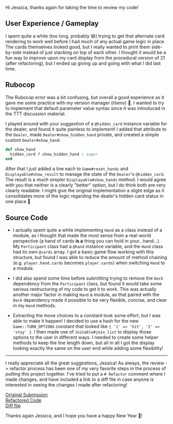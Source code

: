Hi Jessica, thanks again for taking the time to review my code!

## User Experience / Gameplay

I spent quite a while (too long, probably 😅) trying to get that alternate card rendering to work well before I had much of any actual game logic in place. The cards themselves looked good, but I really wanted to print them side-by-side instead of just stacking on top of each other. I thought it would be a fun way to improve upon my card display from the procedural version of 21 (after refactoring), but I ended up giving up and going with what I did last time.

## Rubocop

The Rubocop error was a bit confusing, but overall a good experience as it gave me some practice with my version manager (rbenv) 🤣. I wanted to try to implement that default parameter value syntax since it was introduced in the TTT discussion material.

I played around with your suggestion of a `@hidden_card` instance variable for the dealer, and found it quite painless to implement! I added that attribute to the `Dealer`, made `Dealer#show_hidden_hand` private, and created a simple custom `Dealer#show_hand`:

```ruby
def show_hand
  hidden_card ? show_hidden_hand : super  
end
```

After that I just added a line each to `Game#reset_hands` and `Displayable#show_result` to manage the state of the `Dealer`'s `@hidden_card`. The result is a much simpler `Displayable#show_hands` method. I would agree with you that neither is a clearly "better" option, but I do think both are very clearly readable. I might give the original implementation a slight edge as it consolidates more of the logic regarding the dealer's hidden card status in one place 🤷

## Source Code

* I actually spent quite a while implementing `Hand` as a class instead of a module, as I thought that made the most sense from a real-world perspective (a hand of cards **is a** thing you can hold in your...hand...). My `Participant` class had a `@hand` instance variable, and the `Hand` class had its own `@cards` array. I got a basic game flow working with this structure, but found I was able to reduce the amount of method chaining (e.g. `player.hand.cards` becomes `player.cards`) when switching `Hand` to a module.

* I did also spend some time before submitting trying to remove the `Deck` dependency from the `Participant` class, but found it would take some serious restructuring of my code to get it to work. This was actually another major factor in making `Hand` a module, as that paired with the `Deck` dependency made it possible to be very flexible, concise, and clear in my `Hand` methods.

* Extracting the move choices to a constant took some effort, but I was able to make it happen! I decided to use a hash for the new `Game::TURN_OPTIONS` constant that looked like `{ '1' => 'hit', '2' => 'stay' }`. I then made use of `Joinable#join_list` to display those options to the user in different ways. I needed to create some helper methods to keep the line length down, but all in all I got the display looking exactly the same on the user end while adding some flexibility!

---

I really appreciate all the great suggestions, Jessica! As always, the review -> refactor process has been one of my very favorite steps in the process of putting this project together. I've tried to put a `# Refactor` comment where I made changes, and have included a link to a diff file in case anyone is interested in seeing the changes I made after refactoring!

[Original Submission](https://github.com/Scott2bReal/RB120/blob/main/lesson-5/twenty-one/twenty_one.rb)  
[Refactored Code](https://github.com/Scott2bReal/RB120/blob/main/lesson-5/twenty-one/twenty_one_refactored.rb)  
[Diff file](https://github.com/Scott2bReal/RB120/blob/main/lesson-5/twenty-one/refactor.diff)  

Thanks again Jessica, and I hope you have a happy New Year 🎉!
